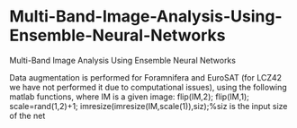 # Multi-Band-Image-Analysis-Using-Ensemble-Neural-Networks
Multi-Band Image Analysis Using Ensemble Neural Networks

Data augmentation is performed for Foramnifera and EuroSAT (for LCZ42 we have not performed it due to computational issues), using the following matlab functions, where IM is a given image:
flip(IM,2);
flip(IM,1);
scale=rand(1,2)+1;
imresize(imresize(IM,scale(1)),siz);%siz is the input size of the net
